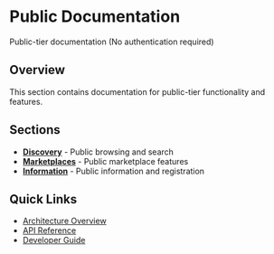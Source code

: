 # Public Documentation

Public-tier documentation (No authentication required)

## Overview

This section contains documentation for public-tier functionality and features.

## Sections

- **[Discovery](./discovery/)** - Public browsing and search
- **[Marketplaces](./marketplaces/)** - Public marketplace features
- **[Information](./information/)** - Public information and registration

## Quick Links

- [Architecture Overview](../architecture/README.md)
- [API Reference](../api/README.md)
- [Developer Guide](../development/README.md)
